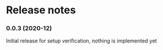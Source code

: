 # Release notes

### 0.0.3 (2020-12)

Initial release for setup verification, nothing is implemented yet
